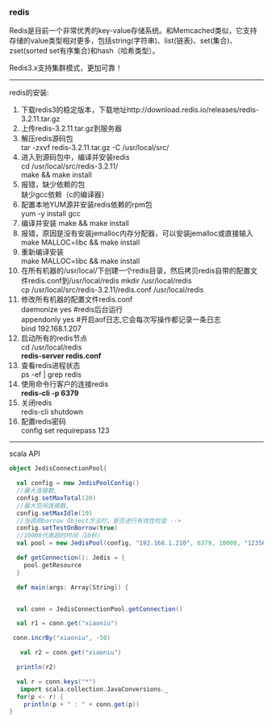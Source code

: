 ### redis

Redis是目前一个非常优秀的key-value存储系统。和Memcached类似，它支持存储的value类型相对更多，包括string(字符串)、list(链表)、set(集合)、zset(sorted set有序集合)和hash（哈希类型）。  
  
Redis3.x支持集群模式，更加可靠！

---
redis的安装:

1. 下载redis3的稳定版本，下载地址http://download.redis.io/releases/redis-3.2.11.tar.gz  
2. 上传redis-3.2.11.tar.gz到服务器  
3. 解压redis源码包  
tar -zxvf redis-3.2.11.tar.gz -C /usr/local/src/  
4. 进入到源码包中，编译并安装redis  
cd /usr/local/src/redis-3.2.11/  
make && make install  
5. 报错，缺少依赖的包  
缺少gcc依赖（c的编译器）  
6. 配置本地YUM源并安装redis依赖的rpm包  
yum -y install gcc  
7. 编译并安装 
make && make install  
8. 报错，原因是没有安装jemalloc内存分配器，可以安装jemalloc或直接输入
make MALLOC=libc && make install  
9. 重新编译安装   
make MALLOC=libc && make install  
10. 在所有机器的/usr/local/下创建一个redis目录，然后拷贝redis自带的配置文  件redis.conf到/usr/local/redis
mkdir /usr/local/redis  
cp /usr/local/src/redis-3.2.11/redis.conf /usr/local/redis  
11. 修改所有机器的配置文件redis.conf  
daemonize yes  #redis后台运行  
appendonly yes  #开启aof日志,它会每次写操作都记录一条日志  
bind 192.168.1.207  
12. 启动所有的redis节点  
cd /usr/local/redis  
**redis-server redis.conf**   
13. 查看redis进程状态  
ps -ef | grep redis  
14. 使用命令行客户的连接redis  
**redis-cli -p 6379**    
15. 关闭redis  
redis-cli shutdown  
17. 配置redis密码  
config set requirepass 123  

---

scala API

```scala
object JedisConnectionPool{

  val config = new JedisPoolConfig()
  //最大连接数,
  config.setMaxTotal(20)
  //最大空闲连接数,
  config.setMaxIdle(10)
  //当调用borrow Object方法时，是否进行有效性检查 -->
  config.setTestOnBorrow(true)
  //10000代表超时时间（10秒）
  val pool = new JedisPool(config, "192.168.1.210", 6379, 10000, "123568")

  def getConnection(): Jedis = {
    pool.getResource
  }

  def main(args: Array[String]) {


  val conn = JedisConnectionPool.getConnection()

  val r1 = conn.get("xiaoniu")

 conn.incrBy("xiaoniu", -50)

   val r2 = conn.get("xiaoniu")

  println(r2)

  val r = conn.keys("*")
   import scala.collection.JavaConversions._
  for(p <- r) {
    println(p + " : " + conn.get(p))
}

```

